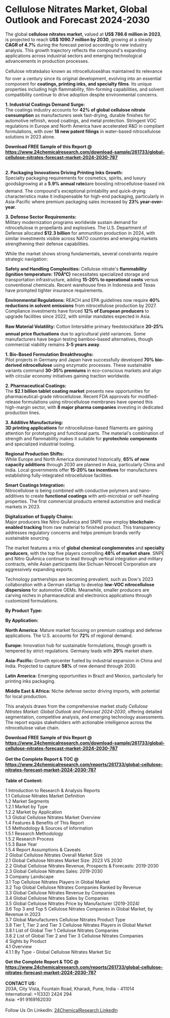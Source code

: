 <h1>Cellulose Nitrates Market, Global Outlook and Forecast 2024-2030</h1><p>The global <strong>cellulose nitrates market</strong>, valued at <strong>US$ 786.6 million in 2023</strong>, is projected to reach <strong>US$ 1090.7 million by 2030</strong>, growing at a steady <strong>CAGR of 4.7%</strong> during the forecast period according to new industry analysis. This growth trajectory reflects the compound's expanding applications across industrial sectors and emerging technological advancements in production processes.</p><p>Cellulose nitrateâalso known as nitrocelluloseâhas maintained its relevance for over a century since its original development, evolving into an essential component for <strong>coatings, printing inks, and specialty films</strong>. Its unique properties including high flammability, film-forming capabilities, and solvent compatibility continue to drive adoption despite environmental concerns.</p><p><strong>1. Industrial Coatings Demand Surge:</strong><br>
The coatings industry accounts for <strong>42% of global cellulose nitrate consumption</strong> as manufacturers seek fast-drying, durable finishes for automotive refinish, wood coatings, and metal protection. Stringent VOC regulations in Europe and North America have accelerated R&amp;D in compliant formulations, with over <strong>18 new patent filings</strong> in water-based nitrocellulose solutions in 2023 alone.</p><div><b>Download FREE Sample of this Report @ 
            <a href="https://www.24chemicalresearch.com/download-sample/261733/global-cellulose-nitrates-forecast-market-2024-2030-787">
            https://www.24chemicalresearch.com/download-sample/261733/global-cellulose-nitrates-forecast-market-2024-2030-787</a></b></div><br><p><strong>2. Packaging Innovations Driving Printing Inks Growth:</strong><br>
Specialty packaging requirements for cosmetics, spirits, and luxury goodsâgrowing at a <strong>5.9% annual rate</strong>âare boosting nitrocellulose-based ink demand. The compound's exceptional printability and quick-drying characteristics make it indispensable for high-end packaging, particularly in Asia-Pacific where premium packaging sales increased by <strong>23% year-over-year</strong>.</p><p><strong>3. Defense Sector Requirements:</strong><br>
Military modernization programs worldwide sustain demand for nitrocellulose in propellants and explosives. The U.S. Department of Defense allocated <strong>$12.3 billion</strong> for ammunition production in 2024, with similar investments visible across NATO countries and emerging markets strengthening their defense capabilities.</p><p>While the market shows strong fundamentals, several constraints require strategic navigation:</p><p><strong>Safety and Handling Complexities:</strong> Cellulose nitrate's <strong>flammability (ignition temperature: 170Â°C)</strong> necessitates specialized storage and transportation infrastructure, adding <strong>15-20% to operational costs</strong> versus conventional chemicals. Recent warehouse fires in Indonesia and Texas have prompted tighter insurance requirements.</p><p><strong>Environmental Regulations:</strong> REACH and EPA guidelines now require <strong>40% reductions in solvent emissions</strong> from nitrocellulose production by 2027. Compliance investments have forced <strong>12% of European producers</strong> to upgrade facilities since 2022, with similar mandates expected in Asia.</p><p><strong>Raw Material Volatility:</strong> Cotton lintersâthe primary feedstockâface <strong>20-25% annual price fluctuations</strong> due to agricultural yield variances. Some manufacturers have begun testing bamboo-based alternatives, though commercial viability remains <strong>3-5 years away</strong>.</p><p><strong>1. Bio-Based Formulation Breakthroughs:</strong><br>
Pilot projects in Germany and Japan have successfully developed <strong>70% bio-derived nitrocellulose</strong> using enzymatic processes. These sustainable variants command <strong>30-35% premiums</strong> in eco-conscious markets and align with circular economy initiatives gaining traction worldwide.</p><p><strong>2. Pharmaceutical Coatings:</strong><br>
The <strong>$2.1 billion tablet coating market</strong> presents new opportunities for pharmaceutical-grade nitrocellulose. Recent FDA approvals for modified-release formulations using nitrocellulose membranes have opened this high-margin sector, with <strong>8 major pharma companies</strong> investing in dedicated production lines.</p><p><strong>3. Additive Manufacturing:</strong><strong><br>
3D printing applications</strong> for nitrocellulose-based filaments are gaining attention for prototyping and functional parts. The material's combination of strength and flammability makes it suitable for <strong>pyrotechnic components</strong> and specialized industrial tooling.</p><p><strong>Regional Production Shifts:</strong><br>
	While Europe and North America dominated historically, <strong>65% of new capacity additions</strong> through 2030 are planned in Asia, particularly China and India. Local governments offer <strong>15-20% tax incentives</strong> for manufacturers establishing fully-integrated nitrocellulose facilities.</p><p><strong>Smart Coatings Integration:</strong><br>
	Nitrocellulose is being combined with conductive polymers and nano-additives to create <strong>functional coatings</strong> with anti-microbial or self-healing properties. The first commercial products entered automotive and medical markets in 2023.</p><p><strong>Digitalization of Supply Chains:</strong><br>
	Major producers like Nitro QuÃ­mica and SNPE now employ <strong>blockchain-enabled tracking</strong> from raw material to finished product. This transparency addresses regulatory concerns and helps premium brands verify sustainable sourcing.</p><p>The market features a mix of <strong>global chemical conglomerates</strong> and <strong>specialty producers</strong>, with the top five players controlling <strong>48% of market share</strong>. SNPE and Nitro QuÃ­mica continue to lead through vertical integration and military contracts, while Asian participants like Sichuan Nitrocell Corporation are aggressively expanding exports.</p><p>Technology partnerships are becoming prevalent, such as Dow's 2023 collaboration with a German startup to develop <strong>low-VOC nitrocellulose dispersions</strong> for automotive OEMs. Meanwhile, smaller producers are carving niches in pharmaceutical and electronics applications through customized formulations.</p><p><strong>By Product Type:</strong></p><p><strong>By Application:</strong></p><p><strong>North America:</strong> Mature market focusing on premium coatings and defense applications. The U.S. accounts for <strong>72%</strong> of regional demand.</p><p><strong>Europe:</strong> Innovation hub for sustainable formulations, though growth is tempered by strict regulations. Germany leads with <strong>29%</strong> market share.</p><p><strong>Asia-Pacific:</strong> Growth epicenter fueled by industrial expansion in China and India. Projected to capture <strong>58%</strong> of new demand through 2030.</p><p><strong>Latin America:</strong> Emerging opportunities in Brazil and Mexico, particularly for printing inks packaging.</p><p><strong>Middle East &amp; Africa:</strong> Niche defense sector driving imports, with potential for local production.</p><p>This analysis draws from the comprehensive market study <em>Cellulose Nitrates Market: Global Outlook and Forecast 2024-2030</em>, offering detailed segmentation, competitive analysis, and emerging technology assessments. The report equips stakeholders with actionable intelligence across the nitrocellulose value chain.</p><div><b>Download FREE Sample of this Report @ 
            <a href="https://www.24chemicalresearch.com/download-sample/261733/global-cellulose-nitrates-forecast-market-2024-2030-787">
            https://www.24chemicalresearch.com/download-sample/261733/global-cellulose-nitrates-forecast-market-2024-2030-787</a></b></div><br><div><b>Get the Complete Report & TOC @ 
            <a href="https://www.24chemicalresearch.com/reports/261733/global-cellulose-nitrates-forecast-market-2024-2030-787">
            https://www.24chemicalresearch.com/reports/261733/global-cellulose-nitrates-forecast-market-2024-2030-787</a></b></div><br>
            <b>Table of Content:</b><p>1 Introduction to Research & Analysis Reports<br />
    1.1 Cellulose Nitrates Market Definition<br />
    1.2 Market Segments<br />
        1.2.1 Market by Type<br />
        1.2.2 Market by Application<br />
    1.3 Global Cellulose Nitrates Market Overview<br />
    1.4 Features & Benefits of This Report<br />
    1.5 Methodology & Sources of Information<br />
        1.5.1 Research Methodology<br />
        1.5.2 Research Process<br />
        1.5.3 Base Year<br />
        1.5.4 Report Assumptions & Caveats<br />
2 Global Cellulose Nitrates Overall Market Size<br />
    2.1 Global Cellulose Nitrates Market Size: 2023 VS 2030<br />
    2.2 Global Cellulose Nitrates Revenue, Prospects & Forecasts: 2019-2030<br />
    2.3 Global Cellulose Nitrates Sales: 2019-2030<br />
3 Company Landscape<br />
    3.1 Top Cellulose Nitrates Players in Global Market<br />
    3.2 Top Global Cellulose Nitrates Companies Ranked by Revenue<br />
    3.3 Global Cellulose Nitrates Revenue by Companies<br />
    3.4 Global Cellulose Nitrates Sales by Companies<br />
    3.5 Global Cellulose Nitrates Price by Manufacturer (2019-2024)<br />
    3.6 Top 3 and Top 5 Cellulose Nitrates Companies in Global Market, by Revenue in 2023<br />
    3.7 Global Manufacturers Cellulose Nitrates Product Type<br />
    3.8 Tier 1, Tier 2 and Tier 3 Cellulose Nitrates Players in Global Market<br />
        3.8.1 List of Global Tier 1 Cellulose Nitrates Companies<br />
        3.8.2 List of Global Tier 2 and Tier 3 Cellulose Nitrates Companies<br />
4 Sights by Product<br />
    4.1 Overview<br />
        4.1.1 By Type - Global Cellulose Nitrates Market Siz</p><div><b>Get the Complete Report & TOC @ 
            <a href="https://www.24chemicalresearch.com/reports/261733/global-cellulose-nitrates-forecast-market-2024-2030-787">
            https://www.24chemicalresearch.com/reports/261733/global-cellulose-nitrates-forecast-market-2024-2030-787</a></b></div><br><b>CONTACT US:</b><br>
            203A, City Vista, Fountain Road, Kharadi, Pune, India - 411014<br>
            International: +1(332) 2424 294<br>
            Asia: +91 9169162030 <br><br>
            Follow Us On LinkedIn: <a href="https://www.linkedin.com/company/24chemicalresearch/">24ChemicalResearch LinkedIn</a>